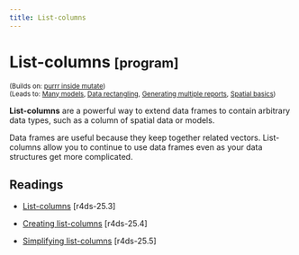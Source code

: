 ```yaml
---
title: List-columns
---
```


<!-- Generated automatically from list-cols.yml. Do not edit by hand -->

# List-columns <small class='program'>[program]</small>
<small>(Builds on: [purrr inside mutate](purrr-mutate.md))</small>  
<small>(Leads to: [Many models](model-many.md), [Data rectangling](rectangling.md), [Generating multiple reports](report-generation.md), [Spatial basics](spatial-basics.md))</small>

**List-columns** are a powerful way to extend data frames to contain arbitrary
data types, such as a column of spatial data or models.

Data frames are useful because they keep together related vectors.
List-columns allow you to continue to use data frames even as your data
structures get more complicated.

## Readings

  * [List-columns](http://r4ds.had.co.nz/many-models.html#list-columns-1) [r4ds-25.3]

  * [Creating list-columns](http://r4ds.had.co.nz/many-models.html#creating-list-columns) [r4ds-25.4]

  * [Simplifying list-columns](http://r4ds.had.co.nz/many-models.html#simplifying-list-columns) [r4ds-25.5]


